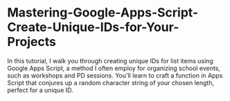 # Mastering-Google-Apps-Script-Create-Unique-IDs-for-Your-Projects
In this tutorial, I walk you through creating unique IDs for list items using Google Apps Script, a method I often employ for organizing school events, such as workshops and PD sessions. You'll learn to craft a function in Apps Script that conjures up a random character string of your chosen length, perfect for a unique ID.
